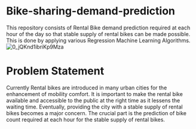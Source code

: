 # Bike-sharing-demand-prediction

This repository consists of Rental Bike demand prediction required at each hour of the day so that stable supply of rental bikes can be made possible. This is done by applying various Regression Machine Learning Algorithms.
![0_jQKnd1ibriKp9Mza](https://user-images.githubusercontent.com/80422212/200920041-11de7d1d-23fe-48fa-bb2d-a331776773b8.jpg)

# Problem Statement

Currently Rental bikes are introduced in many urban cities for the enhancement of mobility comfort. It is important to make the rental bike available and accessible to the public at the right time as it lessens the waiting time. Eventually, providing the city with a stable supply of rental bikes becomes a major concern. The crucial part is the prediction of bike count required at each hour for the stable supply of rental bikes.
